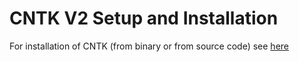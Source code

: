 # CNTK V2 Setup and Installation

For installation of CNTK (from binary or from source code) see [here](./Setup-CNTK-on-your-machine)
